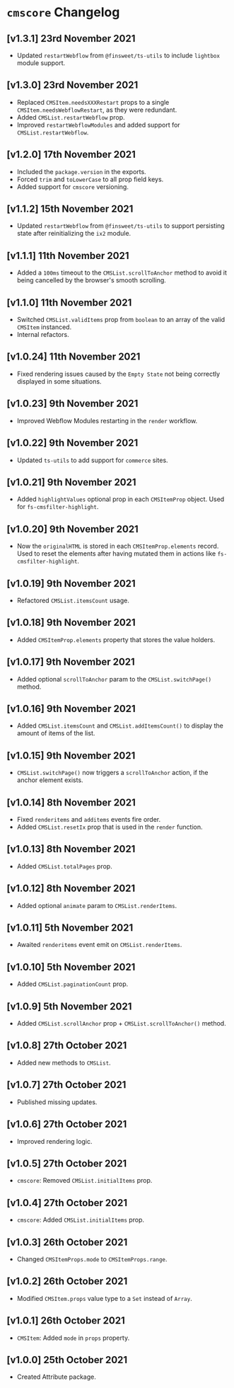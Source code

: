 # `cmscore` Changelog

## [v1.3.1] 23rd November 2021

- Updated `restartWebflow` from `@finsweet/ts-utils` to include `lightbox` module support.

## [v1.3.0] 23rd November 2021

- Replaced `CMSItem.needsXXXRestart` props to a single `CMSItem.needsWebflowRestart`, as they were redundant.
- Added `CMSList.restartWebflow` prop.
- Improved `restartWebflowModules` and added support for `CMSList.restartWebflow`.

## [v1.2.0] 17th November 2021

- Included the `package.version` in the exports.
- Forced `trim` and `toLowerCase` to all prop field keys.
- Added support for `cmscore` versioning.

## [v1.1.2] 15th November 2021

- Updated `restartWebflow` from `@finsweet/ts-utils` to support persisting state after reinitializing the `ix2` module.

## [v1.1.1] 11th November 2021

- Added a `100ms` timeout to the `CMSList.scrollToAnchor` method to avoid it being cancelled by the browser's smooth scrolling.

## [v1.1.0] 11th November 2021

- Switched `CMSList.validItems` prop from `boolean` to an array of the valid `CMSItem` instanced.
- Internal refactors.

## [v1.0.24] 11th November 2021

- Fixed rendering issues caused by the `Empty State` not being correctly displayed in some situations.

## [v1.0.23] 9th November 2021

- Improved Webflow Modules restarting in the `render` workflow.

## [v1.0.22] 9th November 2021

- Updated `ts-utils` to add support for `commerce` sites.

## [v1.0.21] 9th November 2021

- Added `highlightValues` optional prop in each `CMSItemProp` object. Used for `fs-cmsfilter-highlight`.

## [v1.0.20] 9th November 2021

- Now the `originalHTML` is stored in each `CMSItemProp.elements` record. Used to reset the elements after having mutated them in actions like `fs-cmsfilter-highlight`.

## [v1.0.19] 9th November 2021

- Refactored `CMSList.itemsCount` usage.

## [v1.0.18] 9th November 2021

- Added `CMSItemProp.elements` property that stores the value holders.

## [v1.0.17] 9th November 2021

- Added optional `scrollToAnchor` param to the `CMSList.switchPage()` method.

## [v1.0.16] 9th November 2021

- Added `CMSList.itemsCount` and `CMSList.addItemsCount()` to display the amount of items of the list.

## [v1.0.15] 9th November 2021

- `CMSList.switchPage()` now triggers a `scrollToAnchor` action, if the anchor element exists.

## [v1.0.14] 8th November 2021

- Fixed `renderitems` and `additems` events fire order.
- Added `CMSList.resetIx` prop that is used in the `render` function.

## [v1.0.13] 8th November 2021

- Added `CMSList.totalPages` prop.

## [v1.0.12] 8th November 2021

- Added optional `animate` param to `CMSList.renderItems`.

## [v1.0.11] 5th November 2021

- Awaited `renderitems` event emit on `CMSList.renderItems`.

## [v1.0.10] 5th November 2021

- Added `CMSList.paginationCount` prop.

## [v1.0.9] 5th November 2021

- Added `CMSList.scrollAnchor` prop + `CMSList.scrollToAnchor()` method.

## [v1.0.8] 27th October 2021

- Added new methods to `CMSList`.

## [v1.0.7] 27th October 2021

- Published missing updates.

## [v1.0.6] 27th October 2021

- Improved rendering logic.

## [v1.0.5] 27th October 2021

- `cmscore`: Removed `CMSList.initialItems` prop.

## [v1.0.4] 27th October 2021

- `cmscore`: Added `CMSList.initialItems` prop.

## [v1.0.3] 26th October 2021

- Changed `CMSItemProps.mode` to `CMSItemProps.range`.

## [v1.0.2] 26th October 2021

- Modified `CMSItem.props` value type to a `Set` instead of `Array`.

## [v1.0.1] 26th October 2021

- `CMSItem`: Added `mode` in `props` property.

## [v1.0.0] 25th October 2021

- Created Attribute package.
